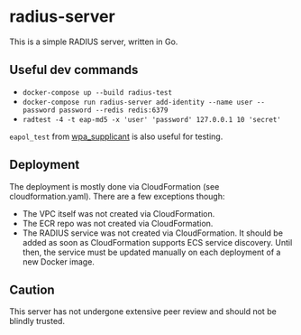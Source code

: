 # radius-server

This is a simple RADIUS server, written in Go.

## Useful dev commands

* `docker-compose up --build radius-test`
* `docker-compose run radius-server add-identity --name user --password password --redis redis:6379`
* `radtest -4 -t eap-md5 -x 'user' 'password' 127.0.0.1 10 'secret'`

`eapol_test` from [wpa_supplicant](http://w1.fi/wpa_supplicant/) is also useful for testing.

## Deployment

The deployment is mostly done via CloudFormation (see cloudformation.yaml). There are a few exceptions though:

* The VPC itself was not created via CloudFormation.
* The ECR repo was not created via CloudFormation.
* The RADIUS service was not created via CloudFormation. It should be added as soon as CloudFormation supports ECS service discovery. Until then, the service must be updated manually on each deployment of a new Docker image.

## Caution

This server has not undergone extensive peer review and should not be blindly trusted.
